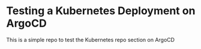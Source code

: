 # Testing a Kubernetes Deployment on ArgoCD

This is a simple repo to test the Kubernetes repo section on ArgoCD
